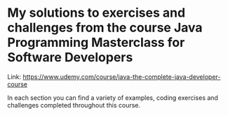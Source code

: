 # My solutions to exercises and challenges from the course Java Programming Masterclass for Software Developers
  
Link: https://www.udemy.com/course/java-the-complete-java-developer-course  
  
In each section you can find a variety of examples, coding exercises and challenges completed throughout this course.
